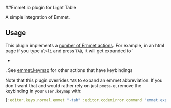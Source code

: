 ##Emmet.io plugin for Light Table

A simple integration of Emmet.

## Usage

This plugin implements a [number of Emmet actions](http://docs.emmet.io/actions/). For example, in an html page if you type `ul>li` and press `TAB`, it will get expanded to `<ul><li></li></ul>. See [emmet.keymap](emmet.keymap) for other actions that have keybindings

Note that this plugin overrides `TAB` to expand an emmet abbreviation. If you don't want that and would rather rely on just `pmeta-e`, remove the keybinding in your `user.keymap` with:

```clojure
[:editor.keys.normal.emmet "-tab" :editor.codemirror.command "emmet.expand_abbreviation_with_tab"]
```




